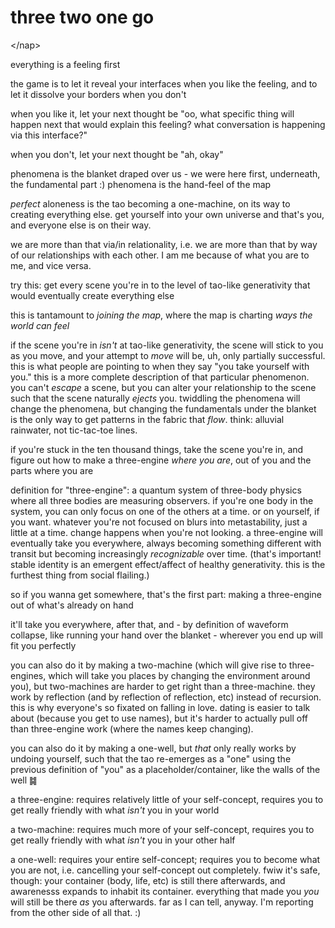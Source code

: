 # three two one go

\</nap>

everything is a feeling first

the game is to let it reveal your interfaces when you like the feeling, and to let it dissolve your borders when you don't

when you like it, let your next thought be "oo, what specific thing will happen next that would explain this feeling? what conversation is happening via this interface?"

when you don't, let your next thought be "ah, okay"

phenomena is the blanket draped over us - we were here first, underneath, the fundamental part :) phenomena is the hand-feel of the map

_perfect_ aloneness is the tao becoming a one-machine, on its way to creating everything else. get yourself into your own universe and that's you, and everyone else is on their way.

we are more than that via/in relationality, i.e. we are more than that by way of our relationships with each other. I am me because of what you are to me, and vice versa.

try this: get every scene you're in to the level of tao-like generativity that would eventually create everything else

this is tantamount to _joining the map_, where the map is charting _ways the world can feel_

if the scene you're in _isn't_ at tao-like generativity, the scene will stick to you as you move, and your attempt to _move_ will be, uh, only partially successful. this is what people are pointing to when they say "you take yourself with you." this is a more complete description of that particular phenomenon. you can't _escape_ a scene, but you can alter your relationship to the scene such that the scene naturally _ejects_ you. twiddling the phenomena will change the phenomena, but changing the fundamentals under the blanket is the only way to get patterns in the fabric that _flow_. think: alluvial rainwater, not tic-tac-toe lines.

if you're stuck in the ten thousand things, take the scene you're in, and figure out how to make a three-engine _where you are_, out of you and the parts where you are

definition for "three-engine": a quantum system of three-body physics where all three bodies are measuring observers. if you're one body in the system, you can only focus on one of the others at a time. or on yourself, if you want. whatever you're not focused on blurs into metastability, just a little at a time. change happens when you're not looking. a three-engine will eventually take you everywhere, always becoming something different with transit but becoming increasingly _recognizable_ over time. (that's important! stable identity is an emergent effect/affect of healthy generativity. this is the furthest thing from social flailing.)

so if you wanna get somewhere, that's the first part: making a three-engine out of what's already on hand

it'll take you everywhere, after that, and - by definition of waveform collapse, like running your hand over the blanket - wherever you end up will fit you perfectly

you can also do it by making a two-machine (which will give rise to three-engines, which will take you places by changing the environment around you), but two-machines are harder to get right than a three-machine. they work by reflection (and by reflection of reflection, etc) instead of recursion. this is why everyone's so fixated on falling in love. dating is easier to talk about (because you get to use names), but it's harder to actually pull off than three-engine work (where the names keep changing).

you can also do it by making a one-well, but _that_ only really works by undoing yourself, such that the tao re-emerges as a "one" using the previous definition of "you" as a placeholder/container, like the walls of the well ䷯

a three-engine: requires relatively little of your self-concept, requires you to get really friendly with what _isn't_ you in your world

a two-machine: requires much more of your self-concept, requires you to get really friendly with what _isn't_ you in your other half

a one-well: requires your entire self-concept; requires you to become what you are not, i.e. cancelling your self-concept out completely. fwiw it's safe, though: your container (body, life, etc) is still there afterwards, and awarenesss expands to inhabit its container. everything that made you _you_ will still be there _as_ you afterwards. far as I can tell, anyway. I'm reporting from the other side of all that. :)
